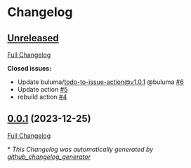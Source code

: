 # Changelog

## [Unreleased](https://github.com/buluma/ansible-role-beats/tree/HEAD)

[Full Changelog](https://github.com/buluma/ansible-role-beats/compare/0.0.1...HEAD)

**Closed issues:**

- Update buluma/todo-to-issue-action@v1.0.1 @buluma [\#6](https://github.com/buluma/ansible-role-beats/issues/6)
- Update action [\#5](https://github.com/buluma/ansible-role-beats/issues/5)
- rebuild action [\#4](https://github.com/buluma/ansible-role-beats/issues/4)

## [0.0.1](https://github.com/buluma/ansible-role-beats/tree/0.0.1) (2023-12-25)

[Full Changelog](https://github.com/buluma/ansible-role-beats/compare/e131304b9effe58acccaeb77a21437d45a30b0e6...0.0.1)



\* *This Changelog was automatically generated by [github_changelog_generator](https://github.com/github-changelog-generator/github-changelog-generator)*
